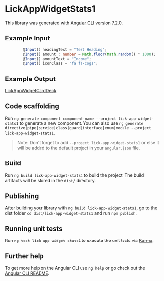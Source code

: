 # LickAppWidgetStats1

This library was generated with [Angular CLI](https://github.com/angular/angular-cli) version 7.2.0.

## Example Input
```ts
        @Input() headingText = "Test Heading";
        @Input() amount : number = Math.floor(Math.random() * 1000);
        @Input() amountText = "Income";
        @Input() iconClass = "fa fa-cogs";

```

## Example Output

[LickAppWidgetCardDeck](https://lick-test.firebaseapp.com/application/stat-widgets)

## Code scaffolding

Run `ng generate component component-name --project lick-app-widget-stats1` to generate a new component. You can also use `ng generate directive|pipe|service|class|guard|interface|enum|module --project lick-app-widget-stats1`.
> Note: Don't forget to add `--project lick-app-widget-stats1` or else it will be added to the default project in your `angular.json` file.

## Build

Run `ng build lick-app-widget-stats1` to build the project. The build artifacts will be stored in the `dist/` directory.

## Publishing

After building your library with `ng build lick-app-widget-stats1`, go to the dist folder `cd dist/lick-app-widget-stats1` and run `npm publish`.

## Running unit tests

Run `ng test lick-app-widget-stats1` to execute the unit tests via [Karma](https://karma-runner.github.io).

## Further help

To get more help on the Angular CLI use `ng help` or go check out the [Angular CLI README](https://github.com/angular/angular-cli/blob/master/README.md).
